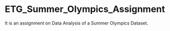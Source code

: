 # ETG_Summer_Olympics_Assignment
It is an assignment on Data Analysis of a Summer Olympics Dataset.
